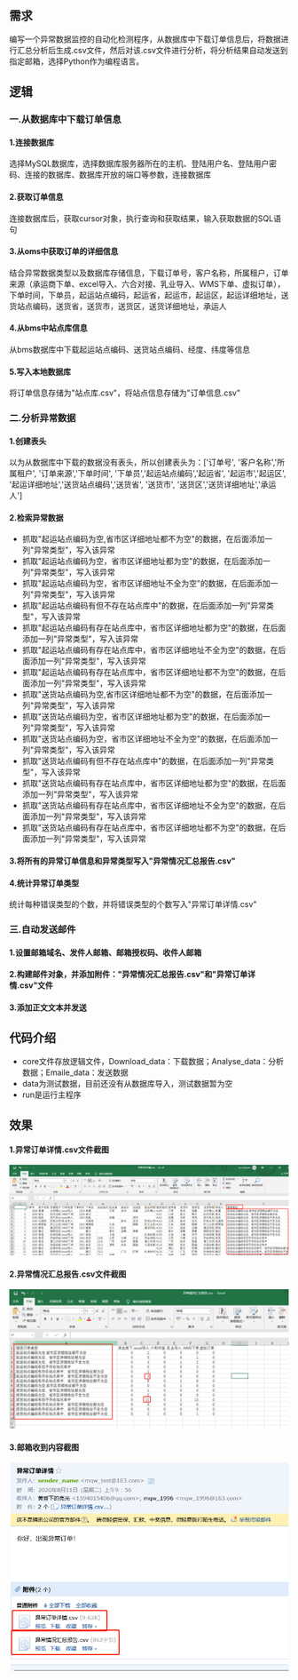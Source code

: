 ## 需求
编写一个异常数据监控的自动化检测程序，从数据库中下载订单信息后，将数据进行汇总分析后生成.csv文件，然后对该.csv文件进行分析，将分析结果自动发送到指定邮箱，选择Python作为编程语言。



## 逻辑


### 一.从数据库中下载订单信息
#### 1.连接数据库
选择MySQL数据库，选择数据库服务器所在的主机、登陆用户名、登陆用户密码、连接的数据库、数据库开放的端口等参数，连接数据库
#### 2.获取订单信息
连接数据库后，获取cursor对象，执行查询和获取结果，输入获取数据的SQL语句
#### 3.从oms中获取订单的详细信息
结合异常数据类型以及数据库存储信息，下载订单号，客户名称，所属租户，订单来源（承运商下单、excel导入、六合对接、乳业导入、WMS下单、虚拟订单），下单时间，下单员，起运站点编码，起运省，起运市，起运区，起运详细地址，送货站点编码，送货省，送货市，送货区，送货详细地址，承运人
#### 4.从bms中站点库信息
从bms数据库中下载起运站点编码、送货站点编码、经度、纬度等信息
#### 5.写入本地数据库
将订单信息存储为"站点库.csv"，将站点信息存储为"订单信息.csv"


### 二.分析异常数据

#### 1.创建表头
以为从数据库中下载的数据没有表头，所以创建表头为：['订单号', '客户名称','所属租户', '订单来源','下单时间', '下单员','起运站点编码','起运省', '起运市','起运区', '起运详细地址','送货站点编码','送货省', '送货市', '送货区','送货详细地址','承运人']

#### 2.检索异常数据
- 抓取"起运站点编码为空,省市区详细地址都不为空"的数据，在后面添加一列"异常类型"，写入该异常
- 抓取"起运站点编码为空，省市区详细地址都为空"的数据，在后面添加一列"异常类型"，写入该异常
- 抓取"起运站点编码为空，省市区详细地址不全为空"的数据，在后面添加一列"异常类型"，写入该异常
- 抓取"起运站点编码有但不存在站点库中"的数据，在后面添加一列"异常类型"，写入该异常
- 抓取"起运站点编码有存在站点库中，省市区详细地址都为空"的数据，在后面添加一列"异常类型"，写入该异常
- 抓取"起运站点编码有存在站点库中，省市区详细地址不全为空"的数据，在后面添加一列"异常类型"，写入该异常
- 抓取"起运站点编码有存在站点库中，省市区详细地址都不为空"的数据，在后面添加一列"异常类型"，写入该异常
- 抓取"送货站点编码为空,省市区详细地址都不为空"的数据，在后面添加一列"异常类型"，写入该异常
- 抓取"送货站点编码为空，省市区详细地址都为空"的数据，在后面添加一列"异常类型"，写入该异常
- 抓取"送货站点编码为空，省市区详细地址不全为空"的数据，在后面添加一列"异常类型"，写入该异常
- 抓取"送货站点编码有但不存在站点库中"的数据，在后面添加一列"异常类型"，写入该异常
- 抓取"送货站点编码有存在站点库中，省市区详细地址都为空"的数据，在后面添加一列"异常类型"，写入该异常
- 抓取"送货站点编码有存在站点库中，省市区详细地址不全为空"的数据，在后面添加一列"异常类型"，写入该异常
- 抓取"送货站点编码有存在站点库中，省市区详细地址都不为空"的数据，在后面添加一列"异常类型"，写入该异常

#### 3.将所有的异常订单信息和异常类型写入"异常情况汇总报告.csv"

#### 4.统计异常订单类型
统计每种错误类型的个数，并将错误类型的个数写入"异常订单详情.csv"

### 三.自动发送邮件

#### 1.设置邮箱域名、发件人邮箱、邮箱授权码、收件人邮箱
#### 2.构建邮件对象，并添加附件："异常情况汇总报告.csv"和"异常订单详情.csv"文件
#### 3.添加正文文本并发送



## 代码介绍
- core文件存放逻辑文件，Download_data：下载数据；Analyse_data：分析数据；Emaile_data：发送数据
- data为测试数据，目前还没有从数据库导入，测试数据暂为空
- run是运行主程序

## 效果
#### 1.异常订单详情.csv文件截图
![异常订单](https://github.com/duodewei/Exception_monitoring/blob/master/1.png)
#### 2.异常情况汇总报告.csv文件截图
![异常汇总](https://github.com/duodewei/Exception_monitoring/blob/master/2.png)
#### 3.邮箱收到内容截图
![邮箱附件](https://github.com/duodewei/Exception_monitoring/blob/master/3.png)
